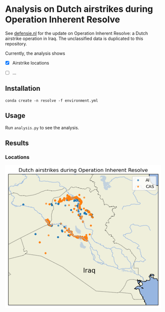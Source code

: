 # Analysis on Dutch airstrikes during Operation Inherent Resolve

See [defensie.nl](https://www.defensie.nl/actueel/nieuws/2023/03/30/defensie-geeft-meer-informatie-vrij-over-nederlandse-luchtaanvallen-en-start-onderzoek)
for the update on Operation Inherent Resolve: a Dutch airstrike operation in Iraq.
The unclassified data is duplicated to this repository.

Currently, the analysis shows
- [x] Airstrike locations
- [ ] ...


## Installation
```
conda create -n resolve -f environment.yml
```

## Usage
Run `analysis.py` to see the analysis.

## Results
### Locations
<img title="Locations" alt="Locations" src="images/locations.png">
